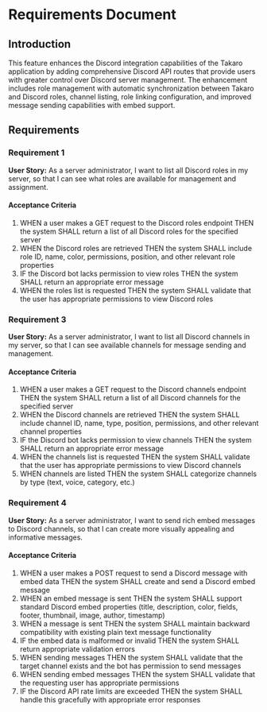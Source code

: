 # Requirements Document

## Introduction

This feature enhances the Discord integration capabilities of the Takaro application by adding comprehensive Discord API routes that provide users with greater control over Discord server management. The enhancement includes role management with automatic synchronization between Takaro and Discord roles, channel listing, role linking configuration, and improved message sending capabilities with embed support.

## Requirements

### Requirement 1

**User Story:** As a server administrator, I want to list all Discord roles in my server, so that I can see what roles are available for management and assignment.

#### Acceptance Criteria

1. WHEN a user makes a GET request to the Discord roles endpoint THEN the system SHALL return a list of all Discord roles for the specified server
2. WHEN the Discord roles are retrieved THEN the system SHALL include role ID, name, color, permissions, position, and other relevant role properties
3. IF the Discord bot lacks permission to view roles THEN the system SHALL return an appropriate error message
4. WHEN the roles list is requested THEN the system SHALL validate that the user has appropriate permissions to view Discord roles

### Requirement 3

**User Story:** As a server administrator, I want to list all Discord channels in my server, so that I can see available channels for message sending and management.

#### Acceptance Criteria

1. WHEN a user makes a GET request to the Discord channels endpoint THEN the system SHALL return a list of all Discord channels for the specified server
2. WHEN the Discord channels are retrieved THEN the system SHALL include channel ID, name, type, position, permissions, and other relevant channel properties
3. IF the Discord bot lacks permission to view channels THEN the system SHALL return an appropriate error message
4. WHEN the channels list is requested THEN the system SHALL validate that the user has appropriate permissions to view Discord channels
5. WHEN channels are listed THEN the system SHALL categorize channels by type (text, voice, category, etc.)

### Requirement 4

**User Story:** As a server administrator, I want to send rich embed messages to Discord channels, so that I can create more visually appealing and informative messages.

#### Acceptance Criteria

1. WHEN a user makes a POST request to send a Discord message with embed data THEN the system SHALL create and send a Discord embed message
2. WHEN an embed message is sent THEN the system SHALL support standard Discord embed properties (title, description, color, fields, footer, thumbnail, image, author, timestamp)
3. WHEN a message is sent THEN the system SHALL maintain backward compatibility with existing plain text message functionality
4. IF the embed data is malformed or invalid THEN the system SHALL return appropriate validation errors
5. WHEN sending messages THEN the system SHALL validate that the target channel exists and the bot has permission to send messages
6. WHEN sending embed messages THEN the system SHALL validate that the requesting user has appropriate permissions
7. IF the Discord API rate limits are exceeded THEN the system SHALL handle this gracefully with appropriate error responses
